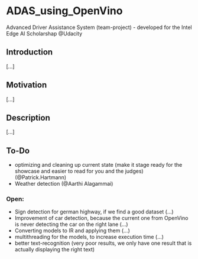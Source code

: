 # ADAS_using_OpenVino
Advanced Driver Assistance System (team-project) - developed for the Intel Edge AI Scholarshap @Udacity

## Introduction
[...]

## Motivation
[...]

## Description
[...]

## To-Do
- optimizing and cleaning up current state (make it stage ready for the showcase and easier to read for you and the judges) (@Patrick.Hartmann)
- Weather detection (@Aarthi Alagammai)

### Open:
- Sign detection for german highway, if we find a good dataset (…)
- Improvement of car detection, because the current one from OpenVino is never detecting the car on the right lane (…)
- Converting models to IR and applying them (…)
- multithreading for the models, to increase execution time (…)
- better text-recognition (very poor results, we only have one result that is actually displaying the right text)
